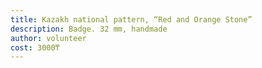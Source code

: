 ```yaml
---
title: Kazakh national pattern, “Red and Orange Stone”
description: Badge. 32 mm, handmade
author: volunteer
cost: 3000₸
---
```

